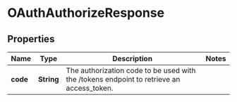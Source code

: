 # OAuthAuthorizeResponse

## Properties

Name | Type | Description | Notes
------------ | ------------- | ------------- | -------------
**code** | **String** | The authorization code to be used with the /tokens endpoint to retrieve an access_token. | 


